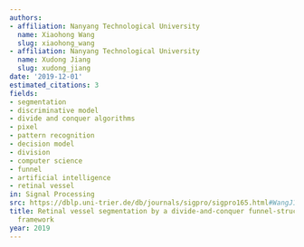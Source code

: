 ```yaml
---
authors:
- affiliation: Nanyang Technological University
  name: Xiaohong Wang
  slug: xiaohong_wang
- affiliation: Nanyang Technological University
  name: Xudong Jiang
  slug: xudong_jiang
date: '2019-12-01'
estimated_citations: 3
fields:
- segmentation
- discriminative model
- divide and conquer algorithms
- pixel
- pattern recognition
- decision model
- division
- computer science
- funnel
- artificial intelligence
- retinal vessel
in: Signal Processing
src: https://dblp.uni-trier.de/db/journals/sigpro/sigpro165.html#WangJ19
title: Retinal vessel segmentation by a divide-and-conquer funnel-structured classification
  framework
year: 2019
---
```

